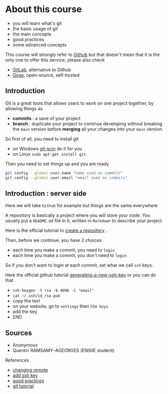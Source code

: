 # About this course

* you will learn what's git
* the basic usage of git
* the main concepts
* good practices
* some advanced concepts

This course will strongly refer
to [Github](https://github.com/)
but that doesn't mean that it is the only one
to offer this service, please also check

* [GitLab](https://about.gitlab.com/), alternative to Github
* [Gogs](https://gogs.io/), open-source, self-hosted

## Introduction

Git is a great tools that allows users to work on
one project together, by allowing things as

* **commits** : a save of your project
* **branch** : duplicate your project to continue
developing without breaking the ``main`` version
before **merging** all your changes into your
  ``main`` version.
  
So first of all, you need to install git

* on Windows [git-scm](https://git-scm.com/) do it for you
* on Linux ``sudo apt-get install git``

Then you need to set things up and you are
ready

```bash
git config --global user.name "name used on commits"
git config --global user.email "email used on commits"
```

## Introduction : server side

Here we will take ``Github`` for example but things
are the same everywhere

A repository is basically a project where you will
store your code. You usually put a ``README.md`` file
in it, written in ``Markdown`` to describe your project.

Here is the official tutorial
to 
[create a repository](https://docs.github.com/en/github/getting-started-with-github/quickstart/create-a-repo)
.

Then, before we continue, you have 2 choices
* each time you make a commit, you need to ``login``
* each time you make a commit, you don't need to ``login``

So if you don't want to login at each commit, set
what we call ``ssh`` keys.

Here the official github tutorial
[generating-a-new-ssh-key](https://docs.github.com/en/github/authenticating-to-github/connecting-to-github-with-ssh/generating-a-new-ssh-key-and-adding-it-to-the-ssh-agent)
or you can do that

* ``ssh-keygen -t rsa -b 4096 -C "email"``
* ``cat ~/.ssh/id_rsa.pub``
* copy the text
* on your website, go to ``settings`` then `SSH keys`
* add the key
* END

## Sources

* Anonymous
* Quentin RAMSAMY–AGEORGES (ENSIIE student)

References

* [changing remote](https://docs.github.com/en/github/using-git/changing-a-remotes-url)
* [add ssh key](https://docs.github.com/en/free-pro-team@latest/github/authenticating-to-github/generating-a-new-ssh-key-and-adding-it-to-the-ssh-agent)
* [good practices](http://adopteungit.fr/methodologie/2017/04/26/commits-atomiques-la-bonne-approche.html)
* [git tutorial](https://dubrayn.github.io/IPS-DEV/git.html#1)